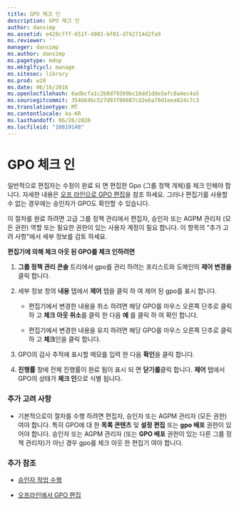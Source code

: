 ```yaml
---
title: GPO 체크 인
description: GPO 체크 인
author: dansimp
ms.assetid: e428cfff-651f-4903-bf01-d742714d2fa9
ms.reviewer: ''
manager: dansimp
ms.author: dansimp
ms.pagetype: mdop
ms.mktglfcycl: manage
ms.sitesec: library
ms.prod: w10
ms.date: 06/16/2016
ms.openlocfilehash: 6adbcfa1c2b0d79389bc16dd1dde5afc0a4ec4a5
ms.sourcegitcommit: 354664bc527d93f80687cd2eba70d1eea024c7c3
ms.translationtype: MT
ms.contentlocale: ko-KR
ms.lasthandoff: 06/26/2020
ms.locfileid: "10819148"
---
```

# GPO 체크 인


일반적으로 편집자는 수정이 완료 되 면 편집한 Gpo (그룹 정책 개체)를 체크 인해야 합니다. 자세한 내용은 [오프 라인으로 GPO 편집](edit-a-gpo-offline.md)을 참조 하세요. 그러나 편집기를 사용할 수 없는 경우에는 승인자가 GPO도 확인할 수 있습니다.

이 절차를 완료 하려면 고급 그룹 정책 관리에서 편집자, 승인자 또는 AGPM 관리자 (모든 권한) 역할 또는 필요한 권한이 있는 사용자 계정이 필요 합니다. 이 항목의 "추가 고려 사항"에서 세부 정보를 검토 하세요.

**편집기에 의해 체크 아웃 된 GPO를 체크 인하려면**

1.  **그룹 정책 관리 콘솔** 트리에서 gpo를 관리 하려는 포리스트와 도메인의 **제어 변경을** 클릭 합니다.

2.  세부 정보 창의 **내용** 탭에서 **제어** 탭을 클릭 하 여 제어 된 gpo를 표시 합니다.

    -   편집기에서 변경한 내용을 취소 하려면 해당 GPO를 마우스 오른쪽 단추로 클릭 하 고 **체크 아웃 취소**를 클릭 한 다음 **예** 를 클릭 하 여 확인 합니다.

    -   편집기에서 변경한 내용을 유지 하려면 해당 GPO를 마우스 오른쪽 단추로 클릭 하 고 **체크**인을 클릭 합니다.

3.  GPO의 감사 추적에 표시할 메모를 입력 한 다음 **확인**을 클릭 합니다.

4.  **진행률** 창에 전체 진행률이 완료 됨이 표시 되 면 **닫기를**클릭 합니다. **제어** 탭에서 GPO의 상태가 **체크 인**으로 식별 됩니다.

### 추가 고려 사항

-   기본적으로이 절차를 수행 하려면 편집자, 승인자 또는 AGPM 관리자 (모든 권한) 여야 합니다. 특히 GPO에 대 한 **목록 콘텐츠** 및 **설정 편집** 또는 **gpo 배포** 권한이 있어야 합니다. 승인자 또는 AGPM 관리자 (또는 **GPO 배포** 권한이 있는 다른 그룹 정책 관리자)가 아닌 경우 gpo를 체크 아웃 한 편집기 여야 합니다.

### 추가 참조

-   [승인자 작업 수행](performing-approver-tasks.md)

-   [오프라인에서 GPO 편집](edit-a-gpo-offline.md)

 

 





